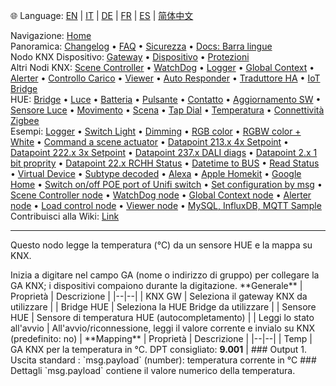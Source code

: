 🌐 Language: [EN](/node-red-contrib-knx-ultimate/wiki/HUE+Temperature+sensor) | [IT](/node-red-contrib-knx-ultimate/wiki/it-HUE+Temperature+sensor) | [DE](/node-red-contrib-knx-ultimate/wiki/de-HUE+Temperature+sensor) | [FR](/node-red-contrib-knx-ultimate/wiki/fr-HUE+Temperature+sensor) | [ES](/node-red-contrib-knx-ultimate/wiki/es-HUE+Temperature+sensor) | [简体中文](/node-red-contrib-knx-ultimate/wiki/zh-CN-HUE+Temperature+sensor)
<!-- NAV START -->
Navigazione: [Home](/node-red-contrib-knx-ultimate/wiki/it-Home)  
Panoramica: [Changelog](https://github.com/Supergiovane/node-red-contrib-knx-ultimate/blob/master/CHANGELOG.md) • [FAQ](/node-red-contrib-knx-ultimate/wiki/it-FAQ-Troubleshoot) • [Sicurezza](/node-red-contrib-knx-ultimate/wiki/it-SECURITY) • [Docs: Barra lingue](/node-red-contrib-knx-ultimate/wiki/it-Docs-Language-Bar)  
Nodo KNX Dispositivo: [Gateway](/node-red-contrib-knx-ultimate/wiki/it-Gateway-configuration) • [Dispositivo](/node-red-contrib-knx-ultimate/wiki/it-Device) • [Protezioni](/node-red-contrib-knx-ultimate/wiki/it-Protections)  
Altri Nodi KNX: [Scene Controller](/node-red-contrib-knx-ultimate/wiki/it-SceneController-Configuration) • [WatchDog](/node-red-contrib-knx-ultimate/wiki/it-WatchDog-Configuration) • [Logger](/node-red-contrib-knx-ultimate/wiki/it-Logger-Configuration) • [Global Context](/node-red-contrib-knx-ultimate/wiki/it-GlobalVariable) • [Alerter](/node-red-contrib-knx-ultimate/wiki/it-Alerter-Configuration) • [Controllo Carico](/node-red-contrib-knx-ultimate/wiki/it-LoadControl-Configuration) • [Viewer](/node-red-contrib-knx-ultimate/wiki/it-knxUltimateViewer) • [Auto Responder](/node-red-contrib-knx-ultimate/wiki/it-KNXAutoResponder) • [Traduttore HA](/node-red-contrib-knx-ultimate/wiki/it-HATranslator) • [IoT Bridge](/node-red-contrib-knx-ultimate/wiki/it-IoT-Bridge-Configuration)  
HUE: [Bridge](/node-red-contrib-knx-ultimate/wiki/it-HUE+Bridge+configuration) • [Luce](/node-red-contrib-knx-ultimate/wiki/it-HUE+Light) • [Batteria](/node-red-contrib-knx-ultimate/wiki/it-HUE+Battery) • [Pulsante](/node-red-contrib-knx-ultimate/wiki/it-HUE+Button) • [Contatto](/node-red-contrib-knx-ultimate/wiki/it-HUE+Contact+sensor) • [Aggiornamento SW](/node-red-contrib-knx-ultimate/wiki/it-HUE+Device+software+update) • [Sensore Luce](/node-red-contrib-knx-ultimate/wiki/it-HUE+Light+sensor) • [Movimento](/node-red-contrib-knx-ultimate/wiki/it-HUE+Motion) • [Scena](/node-red-contrib-knx-ultimate/wiki/it-HUE+Scene) • [Tap Dial](/node-red-contrib-knx-ultimate/wiki/it-HUE+Tapdial) • [Temperatura](/node-red-contrib-knx-ultimate/wiki/it-HUE+Temperature+sensor) • [Connettività Zigbee](/node-red-contrib-knx-ultimate/wiki/it-HUE+Zigbee+connectivity)  
Esempi: [Logger](/node-red-contrib-knx-ultimate/wiki/it-Logger-Sample) • [Switch Light](/node-red-contrib-knx-ultimate/wiki/-Sample---Switch-light) • [Dimming](/node-red-contrib-knx-ultimate/wiki/-Sample---Dimming) • [RGB color](/node-red-contrib-knx-ultimate/wiki/-Sample---RGB-Color) • [RGBW color + White](/node-red-contrib-knx-ultimate/wiki/-Sample---RGBW-Color-plus-White) • [Command a scene actuator](/node-red-contrib-knx-ultimate/wiki/-Sample---Control-a-scene-actuator) • [Datapoint 213.x 4x Setpoint](/node-red-contrib-knx-ultimate/wiki/-Sample---DPT213) • [Datapoint 222.x 3x Setpoint](/node-red-contrib-knx-ultimate/wiki/-Sample---DPT222) • [Datapoint 237.x DALI diags](/node-red-contrib-knx-ultimate/wiki/-Sample---DPT237) • [Datapoint 2.x 1 bit proprity](/node-red-contrib-knx-ultimate/wiki/-Sample---DPT2) • [Datapoint 22.x RCHH Status](/node-red-contrib-knx-ultimate/wiki/-Sample---DPT22) • [Datetime to BUS](/node-red-contrib-knx-ultimate/wiki/-Sample---DateTime-to-BUS) • [Read Status](/node-red-contrib-knx-ultimate/wiki/-Sample---Read-value-from-Device) • [Virtual Device](/node-red-contrib-knx-ultimate/wiki/-Sample---Virtual-Device) • [Subtype decoded](/node-red-contrib-knx-ultimate/wiki/-Sample---Subtype) • [Alexa](/node-red-contrib-knx-ultimate/wiki/-Sample---Alexa) • [Apple Homekit](/node-red-contrib-knx-ultimate/wiki/-Sample---Apple-Homekit) • [Google Home](/node-red-contrib-knx-ultimate/wiki/-Sample---Google-Assistant) • [Switch on/off POE port of Unifi switch](/node-red-contrib-knx-ultimate/wiki/-Sample---UnifiPOE) • [Set configuration by msg](/node-red-contrib-knx-ultimate/wiki/-Sample-setConfig) • [Scene Controller node](/node-red-contrib-knx-ultimate/wiki/Sample-Scene-Node) • [WatchDog node](/node-red-contrib-knx-ultimate/wiki/-Sample---WatchDog) • [Global Context node](/node-red-contrib-knx-ultimate/wiki/SampleGlobalContextNode) • [Alerter node](/node-red-contrib-knx-ultimate/wiki/SampleAlerter) • [Load control node](/node-red-contrib-knx-ultimate/wiki/SampleLoadControl) • [Viewer node](/node-red-contrib-knx-ultimate/wiki/knxUltimateViewer) • [MySQL, InfluxDB, MQTT Sample](/node-red-contrib-knx-ultimate/wiki/Sample-KNX2MQTT-KNX2MySQL-KNX2InfluxDB)  
Contribuisci alla Wiki: [Link](/node-red-contrib-knx-ultimate/wiki/it-Manage-Wiki)
<!-- NAV END -->
---
<p>Questo nodo legge la temperatura (°C) da un sensore HUE e la mappa su KNX.</p>
Inizia a digitare nel campo GA (nome o indirizzo di gruppo) per collegare la GA KNX; i dispositivi compaiono durante la digitazione.
**Generale**
| Proprietà | Descrizione |
|--|--|
| KNX GW | Seleziona il gateway KNX da utilizzare |
| Bridge HUE | Seleziona la HUE Bridge da utilizzare |
| Sensore HUE | Sensore di temperatura HUE (autocompletamento) |
| Leggi lo stato all'avvio | All'avvio/riconnessione, leggi il valore corrente e invialo su KNX (predefinito: no) |
**Mapping**
| Proprietà | Descrizione |
|--|--|
| Temp | GA KNX per la temperatura in °C. DPT consigliato: <b>9.001</b> |
### Output
1. Uscita standard
   : `msg.payload` (number): temperatura corrente in °C
### Dettagli
`msg.payload` contiene il valore numerico della temperatura.
